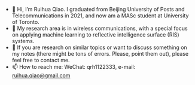 - 👋 Hi, I’m Ruihua Qiao. I graduated from Beijing University of Posts and Telecommunications in 2021, and now am a MASc student at University of Toronto.
- 👀 My research area is in wireless communications, with a special focus on applying machine learning to reflective intelligence surface (RIS) systems.
- 💞️ If you are research on similar topics or want to discuss something on my notes (there might be tons of errors. Please, point them out), please feel free to contact me.
- 📫 How to reach me: WeChat: qrh1122333, e-mail: ruihua.qiao@gmail.com

<!---
RuihuaQiao/RuihuaQiao is a ✨ special ✨ repository because its `README.md` (this file) appears on your GitHub profile.
You can click the Preview link to take a look at your changes.
--->
